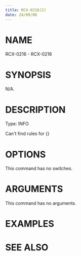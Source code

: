 ```yaml
---
title: RCX-0216(2)
date: 24/09/08
---
```


# NAME

RCX-0216 - RCX-0216

# SYNOPSIS

N/A.

# DESCRIPTION

Type: INFO

Can't find <UNDER> rules for {}

# OPTIONS

This command has no switches.

# ARGUMENTS

This command has no arguments.

# EXAMPLES

# SEE ALSO
